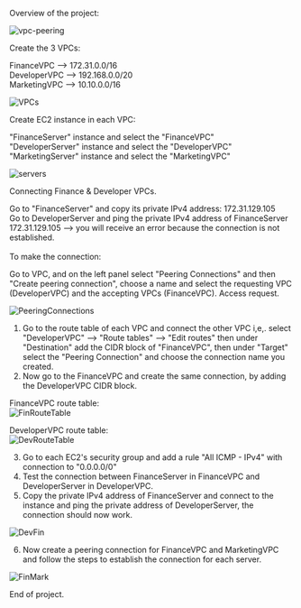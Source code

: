 
Overview of the project:

![vpc-peering](https://github.com/awilali/vpc-peering/assets/60300580/ff6f3062-28ed-4af5-b3fd-35827b8dad0f)

Create the 3 VPCs:

FinanceVPC --> 172.31.0.0/16 <br>
DeveloperVPC --> 192.168.0.0/20 <br>
MarketingVPC --> 10.10.0.0/16 <br>

![VPCs](https://github.com/awilali/vpc-peering/assets/60300580/083a8ecb-9c71-4c3a-ab28-707450eec56c)

Create EC2 instance in each VPC:

"FinanceServer" instance and select the "FinanceVPC" <br>
"DeveloperServer" instance and select the "DeveloperVPC" <br>
"MarketingServer" instance and select the "MarketingVPC" <br>

![servers](https://github.com/awilali/vpc-peering/assets/60300580/e2180f88-7930-41ca-8e0c-9b9e808d0ca2)

Connecting Finance & Developer VPCs.

Go to "FinanceServer" and copy its private IPv4 address: 172.31.129.105 <br>
Go to DeveloperServer and ping the private IPv4 address of FinanceServer 172.31.129.105 --> you will receive an error because the connection is not established. <br><br>
To make the connection:<br>

Go to VPC, and on the left panel select "Peering Connections" and then "Create peering connection", choose a name and select the requesting VPC (DeveloperVPC) and the accepting VPCs (FinanceVPC).
Access request.

![PeeringConnections](https://github.com/awilali/vpc-peering/assets/60300580/b77a53d8-2756-4820-84a9-00d18dcf34c8)

1. Go to the route table of each VPC and connect the other VPC i,e,. select "DeveloperVPC" --> "Route tables" --> "Edit routes" then under "Destination" add the CIDR block of "FinanceVPC", then under "Target" select the "Peering Connection" and choose the connection name you created.
2. Now go to the FinanceVPC and create the same connection, by adding the DeveloperVPC CIDR block.

FinanceVPC route table:<br>
![FinRouteTable](https://github.com/awilali/vpc-peering/assets/60300580/1ea0593e-89d5-4f21-bb8c-d6626c09eaea)

DeveloperVPC route table:<br>
![DevRouteTable](https://github.com/awilali/vpc-peering/assets/60300580/f207b432-1c0e-4cfc-b997-15275ac7af79)

3. Go to each EC2's security group and add a rule "All ICMP - IPv4" with connection to "0.0.0.0/0" <br>
4. Test the connection between FinanceServer in FinanceVPC and DeveloperServer in DeveloperVPC. <br>
5. Copy the private IPv4 address of FinanceServer and connect to the instance and ping the private address of DeveloperServer, the connection should now work. <br>

![DevFin](https://github.com/awilali/vpc-peering/assets/60300580/36424a92-db02-4fff-99c1-737c78f93e5f)

6. Now create a peering connection for FinanceVPC and MarketingVPC and follow the steps to establish the connection for each server. <br>

![FinMark](https://github.com/awilali/vpc-peering/assets/60300580/2ea793b8-1d75-444a-85bb-71a81e2fdd7a)

End of project.
